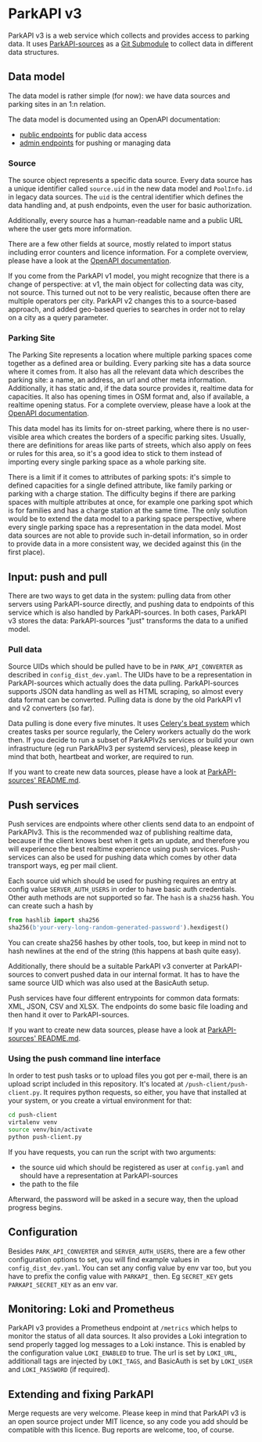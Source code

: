 # ParkAPI v3

ParkAPI v3 is a web service which collects and provides access to parking data. It uses
[ParkAPI-sources](https://github.com/ParkenDD/ParkAPI2-sources) as a
[Git Submodule](https://git-scm.com/book/en/v2/Git-Tools-Submodules) to collect data in different data structures.

## Data model

The data model is rather simple (for now): we have data sources and parking sites in an 1:n relation.

The data model is documented using an OpenAPI documentation:
 - [public endpoints](https://dev-ipl.mobidata-bw.de/park-api/documentation/public.html) for public data access
 - [admin endpoints](https://dev-ipl.mobidata-bw.de/park-api/documentation/admin.html) for pushing or managing data

### Source

The source object represents a specific data source. Every data source has a unique identifier called `source.uid` in
the new data model and `PoolInfo.id` in legacy data sources. The `uid` is the central identifier which defines the
data handling and, at push endpoints, even the user for basic authorization.

Additionally, every source has a human-readable name and a public URL where the user gets more information.

There are a few other fields at source, mostly related to import status including error counters and licence
information. For a complete overview, please have a look at the
[OpenAPI documentation](https://dev-ipl.mobidata-bw.de/park-api/documentation/public.html#/schemas/Source).

If you come from the ParkAPI v1 model, you might recognize that there is a change of perspective: at v1, the
main object for collecting data was city, not source. This turned out not to be very realistic, because often there are
multiple operators per city. ParkAPI v2 changes this to a source-based approach, and added geo-based queries to
searches in order not to relay on a city as a query parameter.

### Parking Site

The Parking Site represents a location where multiple parking spaces come together as a defined area or building. Every
parking site has a data source where it comes from. It also has all the relevant data which describes the parking site:
a name, an address, an url and other meta information. Additionally, it has static and, if the data source provides it,
realtime data for capacities. It also has opening times in OSM format and, also if available, a realtime opening status.
For a complete overview, please have a look at the
[OpenAPI documentation](https://dev-ipl.mobidata-bw.de/park-api/documentation/public.html#/schemas/ParkingSite).

This data model has its limits for on-street parking, where there is no user-visible area which creates the
borders of a specific parking sites. Usually, there are definitions for areas like parts of streets, which also apply
on fees or rules for this area, so it's a good idea to stick to them instead of importing every single parking space as
a whole parking site.

There is a limit if it comes to attributes of parking spots: it's simple to defined capacities for a single defined
attribute, like family parking or parking with a charge station. The difficulty begins if there are parking spaces with
multiple attributes at once, for example one parking spot which is for families and has a charge station at the same
time. The only solution would be to extend the data model to a parking space perspective, where every single parking
space has a representation in the data model. Most data sources are not able to provide such in-detail information, so
in order to provide data in a more consistent way, we decided against this (in the first place).

## Input: push and pull

There are two ways to get data in the system: pulling data from other servers using ParkAPI-source directly, and pushing
data to endpoints of this service which is also handled by ParkAPI-sources. In both cases, ParkAPI v3 stores the data:
ParkAPI-sources "just" transforms the data to a unified model.

### Pull data

Source UIDs which should be pulled have to be in `PARK_API_CONVERTER` as described in `config_dist_dev.yaml`. The UIDs
have to be a representation in ParkAPI-sources which actually does the data pulling. ParkAPI-sources supports JSON data
handling as well as HTML scraping, so almost every data format can be converted. Pulling data is done by the old
ParkAPI v1 and v2 converters (so far).

Data pulling is done every five minutes. It uses
[Celery's beat system](https://docs.celeryq.dev/en/stable/userguide/periodic-tasks.html) which creates tasks per source
regularly, the Celery workers actually do the work then. If you decide to run a subset of ParkAPIv2s services or
build your own infrastructure (eg run ParkAPIv3 per systemd services), please keep in mind that both, heartbeat and
worker, are required to run.

If you want to create new data sources, please have a look at
[ParkAPI-sources' README.md](https://github.com/ParkenDD/ParkAPI2-sources#polling--scraping-data-1).

## Push services

Push services are endpoints where other clients send data to an endpoint of ParkAPIv3. This is the recommended waz of
publishing realtime data, because if the client knows best when it gets an update, and therefore you will experience the
best realtime experience using push services. Push-services can also be used for pushing data which comes by other
data transport ways, eg per mail client.

Each source uid which should be used for pushing requires an entry at config value `SERVER_AUTH_USERS` in order to
have basic auth credentials. Other auth methods are not supported so far. The `hash` is a `sha256` hash. You can create
such a hash by

```python
from hashlib import sha256
sha256(b'your-very-long-random-generated-password').hexdigest()
```

You can create sha256 hashes by other tools, too, but keep in mind not to hash newlines at the end of the string (this
happens at bash quite easy).

Additionally, there should be a suitable ParkAPI v3 converter at ParkAPI-sources to convert pushed data in our internal
format. It has to have the same source UID which was also used at the BasicAuth setup.

Push services have four different entrypoints for common data formats: XML, JSON, CSV and XLSX. The endpoints do some
basic file loading and then hand it over to ParkAPI-sources.

If you want to create new data sources, please have a look at
[ParkAPI-sources' README.md](https://github.com/ParkenDD/ParkAPI2-sources#pushed-data-1).

### Using the push command line interface

In order to test push tasks or to upload files you got per e-mail, there is an upload script included in this
repository. It's located at `/push-client/push-client.py`. It requires python requests, so either, you have that
installed at your system, or you create a virtual environment for that:

```bash
cd push-client
virtalenv venv
source venv/bin/activate
python push-client.py
```

If you have requests, you can run the script with two arguments:
- the source uid which should be registered as user at `config.yaml` and should have a representation at ParkAPI-sources
- the path to the file

Afterward, the password will be asked in a secure way, then the upload progress begins.

## Configuration

Besides `PARK_API_CONVERTER` and `SERVER_AUTH_USERS`, there are a few other configuration options to set, you will find
example values in `config_dist_dev.yaml`. You can set any config value by env var too, but you have to prefix the config
value with `PARKAPI_` then. Eg `SECRET_KEY` gets `PARKAPI_SECRET_KEY` as an env var.

## Monitoring: Loki and Prometheus

ParkAPI v3 provides a Prometheus endpoint at `/metrics` which helps to monitor the status of all data sources. It also
provides a Loki integration to send properly tagged log messages to a Loki instance. This is enabled by the
configuration value `LOKI_ENABLED` to true. The url is set by `LOKI_URL`, additionall tags are injected by `LOKI_TAGS`,
and BasicAuth is set by `LOKI_USER` and `LOKI_PASSWORD` (if required).

## Extending and fixing ParkAPI

Merge requests are very welcome. Please keep in mind that ParkAPI v3 is an open source project under MIT licence, so any
code you add should be compatible with this licence. Bug reports are welcome, too, of course.
